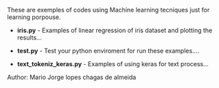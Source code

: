 These are exemples of codes using Machine learning tecniques just for learning porpouse.

- <b>iris.py</b> - Examples of linear regression of iris dataset and plotting the results...

- <b>test.py</b> - Test your python enviroment for run these examples....

- <b>text_tokeniz_keras.py</b> - Examples of using keras for text process...

Author: Mario Jorge lopes chagas de almeida
